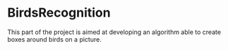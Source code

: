 # BirdsRecognition

This part of the project is aimed at developing an algorithm able to create boxes around birds on a picture.